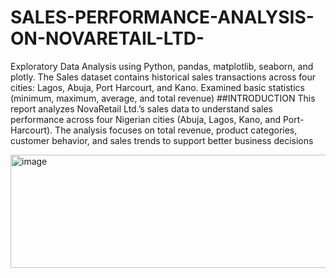 # SALES-PERFORMANCE-ANALYSIS-ON-NOVARETAIL-LTD-
Exploratory Data Analysis using Python, pandas, matplotlib, seaborn, and plotly. The Sales dataset contains historical sales transactions across four cities: Lagos, Abuja, Port Harcourt, and Kano. Examined basic statistics (minimum, maximum, average, and total revenue) 
##INTRODUCTION
This report analyzes NovaRetail Ltd.’s sales data to understand sales performance across four Nigerian cities (Abuja, Lagos, Kano, and Port-Harcourt). 
The analysis focuses on total revenue, product categories, customer behavior, and sales trends to support better business decisions

<img width="2804" height="181" alt="image" src="https://github.com/user-attachments/assets/663dcd29-2555-49a3-ab90-0da2165fe00c" />
